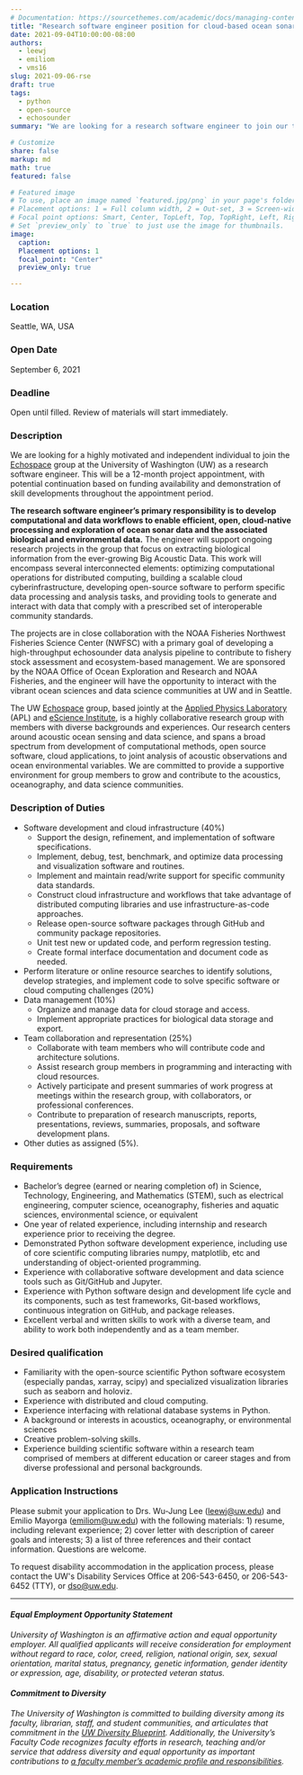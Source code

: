 ```yaml
---
# Documentation: https://sourcethemes.com/academic/docs/managing-content/
title: "Research software engineer position for cloud-based ocean sonar data processing"
date: 2021-09-04T10:00:00-08:00
authors: 
  - leewj
  - emiliom
  - vms16
slug: 2021-09-06-rse
draft: true
tags: 
  - python
  - open-source
  - echosounder
summary: "We are looking for a research software engineer to join our team on our recently funded project from NOAA Ocean Exploration!"

# Customize
share: false
markup: md
math: true
featured: false

# Featured image
# To use, place an image named `featured.jpg/png` in your page's folder.
# Placement options: 1 = Full column width, 2 = Out-set, 3 = Screen-width
# Focal point options: Smart, Center, TopLeft, Top, TopRight, Left, Right, BottomLeft, Bottom, BottomRight
# Set `preview_only` to `true` to just use the image for thumbnails.
image:
  caption:
  Placement options: 1
  focal_point: "Center"
  preview_only: true

---
```


### Location
Seattle, WA, USA 

### Open Date
September 6, 2021

### Deadline
Open until filled. Review of materials will start immediately.

### Description
We are looking for a highly motivated and independent individual to join the [Echospace](https://uw-echospace.github.io/) group at the University of Washington (UW) as a research software engineer. This will be a 12-month project appointment, with potential continuation based on funding availability and demonstration of skill developments throughout the appointment period.

**The research software engineer’s primary responsibility is to develop computational and data workflows to enable efficient, open, cloud-native processing and exploration of ocean sonar data and the associated biological and environmental data.** The engineer will support ongoing research projects in the group that focus on extracting biological information from the ever-growing Big Acoustic Data. This work will encompass several interconnected elements: optimizing computational operations for distributed computing, building a scalable cloud cyberinfrastructure, developing open-source software to perform specific data processing and analysis tasks, and providing tools to generate and interact with data that comply with a prescribed set of interoperable community standards. 

The projects are in close collaboration with the NOAA Fisheries Northwest Fisheries Science Center (NWFSC) with a primary goal of developing a high-throughput echosounder data analysis pipeline to contribute to fishery stock assessment and ecosystem-based management. We are sponsored by the NOAA Office of Ocean Exploration and Research and NOAA Fisheries, and the engineer will have the opportunity to interact with the vibrant ocean sciences and data science communities at UW and in Seattle.

The UW [Echospace](https://uw-echospace.github.io/) group, based jointly at the [Applied Physics Laboratory](https://www.apl.washington.edu/) (APL) and [eScience Institute](https://escience.washington.edu/), is a highly collaborative research group with members with diverse backgrounds and experiences. Our research centers around acoustic ocean sensing and data science, and spans a broad spectrum from development of computational methods, open source software, cloud applications, to joint analysis of acoustic observations and ocean environmental variables. We are committed to provide a supportive environment for group members to grow and contribute to the acoustics, oceanography, and data science communities.


### Description of Duties
- Software development and cloud infrastructure (40%)
  - Support the design, refinement, and implementation of software specifications.
  - Implement, debug, test, benchmark, and optimize data processing and visualization software and routines.
  - Implement and maintain read/write support for specific community data standards.
  - Construct cloud infrastructure and workflows that take advantage of distributed computing libraries and use infrastructure-as-code approaches.
  - Release open-source software packages through GitHub and community package repositories.
  - Unit test new or updated code, and perform regression testing.
  - Create formal interface documentation and document code as needed.
- Perform literature or online resource searches to identify solutions, develop strategies, and implement code to solve specific software or cloud computing challenges (20%)
- Data management (10%)
  - Organize and manage data for cloud storage and access.
  - Implement appropriate practices for biological data storage and export.
- Team collaboration and representation (25%)
  - Collaborate with team members who will contribute code and architecture solutions.
  - Assist research group members in programming and interacting with cloud resources.
  - Actively participate and present summaries of work progress at meetings within the research group, with collaborators, or professional conferences.
  - Contribute to preparation of research manuscripts, reports, presentations, reviews, summaries, proposals, and software development plans.
- Other duties as assigned (5%). 


### Requirements
- Bachelor’s degree (earned or nearing completion of) in Science, Technology, Engineering, and Mathematics (STEM), such as electrical engineering, computer science, oceanography, fisheries and aquatic sciences, environmental science, or equivalent
- One year of related experience, including internship and research experience prior to receiving the degree.
- Demonstrated Python software development experience, including use of core scientific computing libraries numpy, matplotlib, etc and understanding of object-oriented programming.
- Experience with collaborative software development and data science tools such as Git/GitHub and Jupyter.
- Experience with Python software design and development life cycle and its components, such as test frameworks, Git-based workflows, continuous integration on GitHub, and package releases.
- Excellent verbal and written skills to work with a diverse team, and ability to work both independently and as a team member.


### Desired qualification
- Familiarity with the open-source scientific Python software ecosystem (especially pandas, xarray, scipy) and specialized visualization libraries such as seaborn and holoviz.
- Experience with distributed and cloud computing.
- Experience interfacing with relational database systems in Python.
- A background or interests in acoustics, oceanography, or environmental sciences
- Creative problem-solving skills.
- Experience building scientific software within a research team comprised of members at different education or career stages and from diverse professional and personal backgrounds.



### Application Instructions
Please submit your application to Drs. Wu-Jung Lee (leewj@uw.edu) and Emilio Mayorga (emiliom@uw.edu) with the following materials: 1) resume, including relevant experience; 2) cover letter with description of career goals and interests; 3) a list of three references and their contact information. Questions are welcome.

To request disability accommodation in the application process, please contact the UW's Disability Services Office at 206-543-6450, or 206-543-6452 (TTY), or dso@uw.edu.

-----------------

#### _Equal Employment Opportunity Statement_
_University of Washington is an affirmative action and equal opportunity employer. All qualified applicants will receive consideration for employment without regard to race, color, creed, religion, national origin, sex, sexual orientation, marital status, pregnancy, genetic information, gender identity or expression, age, disability, or protected veteran status._

#### _Commitment to Diversity_
_The University of Washington is committed to building diversity among its faculty, librarian, staff, and student communities, and articulates that commitment in the [UW Diversity Blueprint](http://www.washington.edu/diversity/diversity-blueprint/). Additionally, the University’s Faculty Code recognizes faculty efforts in research, teaching and/or service that address diversity and equal opportunity as important contributions to [a faculty member’s academic profile and responsibilities](https://www.washington.edu/admin/rules/policies/FCG/FCCH24.html#2432)._
